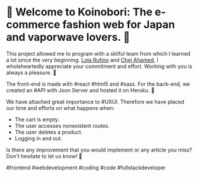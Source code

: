 # 🎏 Welcome to Koinobori: The e-commerce fashion web for Japan and vaporwave lovers. 🏮

This project allowed me to program with a skilful team from which I learned a lot since the very beginning.
<a href="https://github.com/lolarufino">Lola Rufino</a> and <a href="https://github.com/ChejAhamed">Chej Ahamed</a>, I wholeheartedly appreciate your commitment and effort. Working with you is always a pleasure. 🌸

The front-end is made with #react #html5 and #sass. For the back-end, we created an #API with Json Server and hosted it on Heroku. 🌟

We have attached great importance to #UXUI. Therefore we have placed our time and efforts on what happens when:
- The cart is empty.
- The user accesses nonexistent routes.
- The user deletes a product.
- Logging in and out.

Is there any improvement that you would implement or any article you miss? Don't hesitate to let us know! 🤗

#frontend #webdevelopment #coding #code #fullstackdeveloper
